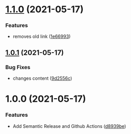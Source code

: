 # [1.1.0](https://github.com/nathpaiva/project-release/compare/v1.0.1...v1.1.0) (2021-05-17)


### Features

* removes old link ([1e66993](https://github.com/nathpaiva/project-release/commit/1e66993e5950993cce09dc11a701f81a8e56033f))

## [1.0.1](https://github.com/nathpaiva/project-release/compare/v1.0.0...v1.0.1) (2021-05-17)


### Bug Fixes

* changes content ([9d2556c](https://github.com/nathpaiva/project-release/commit/9d2556c60dab4f1ff6f5ebb725dab08a2895d934))

# 1.0.0 (2021-05-17)


### Features

* Add Semantic Release and Github Actions ([d8939be](https://github.com/nathpaiva/project-release/commit/d8939bea795d7ff8f1ff687cc2eea86a11ff07aa))

